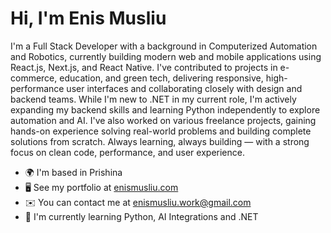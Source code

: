 Hi, I'm Enis Musliu
============================

I'm a Full Stack Developer with a background in Computerized Automation and Robotics, currently building modern web and mobile applications using React.js, Next.js, and React Native. I've contributed to projects in e-commerce, education, and green tech, delivering responsive, high-performance user interfaces and collaborating closely with design and backend teams. While I'm new to .NET in my current role, I'm actively expanding my backend skills and learning Python independently to explore automation and AI. I've also worked on various freelance projects, gaining hands-on experience solving real-world problems and building complete solutions from scratch. Always learning, always building — with a strong focus on clean code, performance, and user experience.

* 🌍  I'm based in Prishina
* 🖥️  See my portfolio at [enismusliu.com](http://www.enismusliu.com)
* ✉️  You can contact me at [enismusliu.work@gmail.com](mailto:enismusliu.work@gmail.com)
* 🧠  I'm currently learning Python, AI Integrations and .NET
